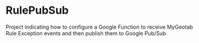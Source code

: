 # RulePubSub
Project indicating how to configure a Google Function to receive MyGeotab Rule Exception events and then publish them to Google Pub/Sub
